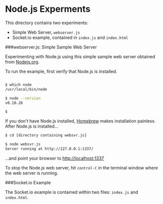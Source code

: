 Node.js Experments
===

This directory contains two experiments:

* Simple Web Server, `webserver.js`
* Socket.io example, contained in `index.js` and `index.html`


###webserver.js: Simple Sample Web Server

Experimenting with Node.js using this simple sample web server obtained from [Nodejs.org](http://nodejs.org).

To run the example, first verify that Node.js is installed.

```bash

$ which node
/usr/local/bin/node

$ node --version
v0.10.26

$ 

```
If you don't have Node.js installed, [Homebrew](http://brew.sh/) makes installation painless. After Node.js is installed...

```bash
$ cd [directory containing websvr.js]

$ node websvr.js
Server running at http://127.0.0.1:1337/

```

...and point your browser to [http://localhost:1337](http://localhost:1337)

To stop the Node.js web server, hit `control-C` in the terminal window where the web server is running.


###Socket.io Example

The Socket.io example is contained within two files: `index.js` and `index.html`.

